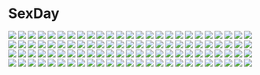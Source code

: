 # SexDay
![](https://konachan.com/image/362067558a1e3e33b6848e2a0b0c672c/Konachan.com%20-%2022401%20kanaria%20rozen_maiden%20ushiki_yoshitaka.jpg)
![](https://konachan.com/jpeg/d00c2741d4dfb8622257cba5ea9e7a62/Konachan.com%20-%20168592%20bed%20blush%20bra%20braids%20breasts%20censored%20game_cg%20glasses%20green_hair%20kobuichi%20navel%20nipples%20nude%20pussy%20pussy_juice%20underwear%20yellow_eyes%20yuzusoft.jpg)
![](https://konachan.com/jpeg/bfe5c05fcfb9fec524b725e476c99904/Konachan.com%20-%20116829%20cube%20game_cg%20kantoku%20loli%20pink_hair%20red_eyes%20short_hair%20your_diary%20yua.jpg)
![](https://konachan.com/image/0b99dc0d0c9448fb1567139a8b8dde32/Konachan.com%20-%20203110%20book%20cn_nutcracker%20green_eyes%20green_hair%20guitar%20gumi%20instrument%20knife%20school_uniform%20short_hair%20skirt%20tears%20vocaloid.jpg)
![](https://konachan.com/image/877ea5212d46e0a75c3061aae9fba478/Konachan.com%20-%2039776%202girls%20animal_ears%20blonde_hair%20blue_eyes%20blush%20eila_ilmatar_juutilainen%20panties%20sanya_v_litvyak%20strike_witches%20thighhighs%20underwear%20white_hair.jpg)
![](https://konachan.com/image/8ee453ce5dc62c283d6e8dc8bd4c611b/Konachan.com%20-%2033698%20animal_ears%20black%20craft_lawrence%20horo%20long_hair%20ookami_to_koushinryou%20orange_hair%20red_eyes%20short_hair%20wolfgirl.jpg)
![](https://konachan.com/image/13535bc6e20207033db979d8e02cc389/Konachan.com%20-%20297158%20armor%20bow%20dragon%20long_hair%20monster_hunter%20monster_hunter%3A_world%20odogaron_%28armor%29%20red_eyes%20scar%20signed%20white_hair%20zhaoyuan_pan.jpg)
![](https://konachan.com/jpeg/20003e8c0155a47ca7fc482a76a3525e/Konachan.com%20-%20116690%20blue_hair%20braids%20game_cg%20kneehighs%20lunaris_filia%20melis%20mikagami_mamizu%20pointed_ears%20red_eyes%20school_uniform%20tie%20tree%20whirlpool.jpg)
![](https://konachan.com/jpeg/7999a6a82cba0a2306458b381b369b7a/Konachan.com%20-%20181650%2035_%28pixiv%29%20blonde_hair%20eyepatch%20gloves%20short_hair%20tie%20white.jpg)
![](https://konachan.com/image/386d0c44751c1a4945e7f41518ce15e9/Konachan.com%20-%2039271%20akiba_rika%20hanbun_no_tsuki_ga_noboru_sora%20yamamoto_keiji.jpg)
![](https://konachan.com/image/3abc903d5b51ac4958353b7750ee81ff/Konachan.com%20-%2090913%20clouds%20isai_shizuka%20landscape%20original%20scenic%20tree.jpg)
![](https://konachan.com/image/63865591d6fa78d9fd0041d9c66c0809/Konachan.com%20-%2013855%20majokko_a_la_mode%20rydia_arsenal%20suzuhira_hiro.jpg)
![](https://konachan.com/image/ba4b4c9c6b65ea9256232ffdabd4c7f3/Konachan.com%20-%2039152%20akiba_hideki%20brown_eyes%20colorful_dot%20higurashi_no_naku_koro_ni%20houjou_satoko%20loli.jpg)
![](https://konachan.com/image/a5cbfbca948601aac511fa22aecf153e/Konachan.com%20-%20300119%20close%20goth-loli%20idolmaster%20idolmaster_million_live%21%20lolita_fashion%20makabe_mizuki%20mimizubare.jpg)
![](https://konachan.com/image/b1d6443d33bf056c806184f3479107ea/Konachan.com%20-%20249275%20boots%20bow%20elbow_gloves%20gloves%20long_hair%20orange_eyes%20purple_hair%20shorts%20tagme_%28artist%29%20twintails%20vocaloid%20voiceroid%20yuzuki_yukari%20zettai_ryouiki.jpg)
![](https://konachan.com/jpeg/4ca26a9c1a6f81e577817991559e004b/Konachan.com%20-%2055369%20star_wars%20tagme%20white.jpg)
![](https://konachan.com/jpeg/db1f43d9b914bdd0ad60e6dfce5f0d0b/Konachan.com%20-%20195194%20breasts%20cleavage%20erect_nipples%20majestic_prince%20suzukaze_rin%20swimsuit%20third-party_edit%20white.jpg)
![](https://konachan.com/image/9432f4cafd13702e600d50dbb8bcbd8c/Konachan.com%20-%20118798%20black_rock_shooter%20dark_skin%20hoodie%20koutari_yuu%20white_hair%20yellow_eyes.jpg)
![](https://konachan.com/image/97001ba7f082f89c0208201b39fcc59f/Konachan.com%20-%20217577%20all_male%20brown_eyes%20brown_hair%20gray_eyes%20haikyuu%21%21%20iwaizumi_hajime%20male%20nyoronyoro%20oikawa_tooru%20short_hair.jpg)
![](https://konachan.com/image/a20c408ec92feb9121a50ea8e441b5ec/Konachan.com%20-%20176913%20bike_shorts%20blonde_hair%20blue_eyes%20blush%20breasts%20cleavage%20fang%20gloves%20ks%20long_hair%20navel%20original%20ponytail%20ribbons%20shorts%20thighhighs%20white%20wolfgirl.jpg)
![](https://konachan.com/image/2fe286c117cc3eb4e9571d03f045b3bc/Konachan.com%20-%20269921%20blonde_hair%20blush%20clouds%20fate_grand_order%20fate_%28series%29%20green_eyes%20mito_yoshihiro%20scarf%20short_hair%20sideboob%20sky%20swimsuit%20thighhighs%20tree.jpg)
![](https://konachan.com/jpeg/7edeb75463291ee2759042d230b1ef3b/Konachan.com%20-%20209084%20anthropomorphism%20brown_hair%20censored%20inuzumi_masaki%20kantai_collection%20kongou_%28kancolle%29%20long_hair%20nipples%20nude%20scan.jpg)
![](https://konachan.com/jpeg/94a377f4cf7cfeb5a161a3d9c7077b6c/Konachan.com%20-%2085630%20blonde_hair%20japanese_clothes%20kagamine_rin%20moon%20short_hair%20vocaloid.jpg)
![](https://konachan.com/image/99f7ea8fc185d72d620881d2ab20e610/Konachan.com%20-%20166045%20anthropomorphism%20black_eyes%20black_hair%20blue_eyes%20brown_hair%20glasses%20group%20headband%20hiei_%28kancolle%29%20long_hair%20miko%20mokufuu%20red_eyes%20short_hair.jpg)
![](https://konachan.com/jpeg/814c45b22420661621493278a13ff1ae/Konachan.com%20-%20286580%20animal%20bird%20building%20clouds%20grass%20hoodie%20long_hair%20mocha_%28cotton%29%20original%20pantyhose%20scenic%20signed%20skirt%20sky%20sunset%20water.jpg)
![](https://konachan.com/jpeg/bf0ffec8003febb2e4904e2a634f6334/Konachan.com%20-%20243579%20love_live%21_school_idol_project%20sonoda_umi%20tagme_%28artist%29%20yazawa_nico.jpg)
![](https://konachan.com/image/4b830438fef10eded462635c6e6a4f89/Konachan.com%20-%2074601%20alice_margatroid%20animal%20bird%20blonde_hair%20dress%20flowers%20kneehighs%20petals%20ribbons%20saber_01%20short_hair%20touhou.jpg)
![](https://konachan.com/image/c31850ed91153d22ed735a084f4d2351/Konachan.com%20-%20206680%20beatmania%20beatmania_iidx%20food%20fruit%20loli%20miji_%28artist%29%20no_bra%20nopan%20panty_pull%20rche%20see_through%20strawberry%20thighhighs%20undressing%20wings%20zettai_ryouiki.jpg)
![](https://konachan.com/image/7d41488f5c78c76974b949c2015dd941/Konachan.com%20-%2095244%20candy%20flowers%20lollipop%20original%20panties%20skirt%20thighhighs%20underwear%20upskirt%20yoshiku_%28oden-usagi%29.jpg)
![](https://konachan.com/jpeg/179ff99fa81512a47a7dbc59cee9f147/Konachan.com%20-%20255966%20brown_hair%20building%20city%20clouds%20mocha_%28cotton%29%20original%20rooftop%20scenic%20shade%20short_hair%20signed%20skirt%20sky%20stairs%20sunset.jpg)
![](https://konachan.com/image/1bb1a3f4fcbc67b77afba9dc2f665a9c/Konachan.com%20-%2011715%20carnelian%20food%20ice_cream%20pointed_ears%20tagme.jpg)
![](https://konachan.com/image/3a8fd661dba17c00b3b3b200a15c5fb0/Konachan.com%20-%2089939%20black_hair%20building%20japanese_clothes%20original%20shimetta_oshime%20short_hair%20tree%20umbrella%20yukata.jpg)
![](https://konachan.com/jpeg/ee44b4e280099411b22295eacd639b0e/Konachan.com%20-%20139389%20fortissimo__akkord%3Absusvier%20game_cg%20ooba_kagerou%20sakura_%28fortissimo%29.jpg)
![](https://konachan.com/jpeg/23e982d4aa09a7cf142c5954f2b9988d/Konachan.com%20-%20279264%20bed%20cropped%20flowers%20long_hair%20nanaroba_hana%20original%20panties%20pink_hair%20rose%20scan%20twintails%20underwear.jpg)
![](https://konachan.com/image/cd778149ae1e9512f94626fa60eab679/Konachan.com%20-%2026045%20azumanga_daioh%20kasuga_ayumu.jpeg)
![](https://konachan.com/image/261f07d77d981302995c7927d90d3edb/Konachan.com%20-%20287007%20blue_eyes%20boots%20bow%20braids%20breasts%20cameltoe%20gloves%20katana%20logo%20long_hair%20moon%20rikume%20skintight%20sword%20thighhighs%20watermark%20weapon%20white_hair.jpg)
![](https://konachan.com/jpeg/5a2b8f5dc3a024477a681f675add180c/Konachan.com%20-%20112859%20chibi%20demon%20flandre_scarlet%20fule%20koakuma%20patchouli_knowledge%20touhou%20vampire.jpg)
![](https://konachan.com/jpeg/54a0b08289a4a9a7e4d94c660ff05c1d/Konachan.com%20-%20287250%20anthropomorphism%20breasts%20footjob%20garter%20girls_frontline%20handjob%20logo%20open_shirt%20penis%20pussy%20rebe11%20socks%20spread_legs%20uncensored%20watermark.jpg)
![](https://konachan.com/image/5e63c605e495d76dd11c05a2e2179407/Konachan.com%20-%20113940%20black_rock_shooter%20kuroi_mato.jpg)
![](https://konachan.com/jpeg/4aadaa9916242b7f879e0cb3e6de8e1f/Konachan.com%20-%20210346%20ardena_%28sakura_fantasy%29%20breasts%20choker%20cleavage%20game_cg%20necklace%20sakura_fantasy%20wanaca%20winged_cloud.jpg)
![](https://konachan.com/image/15cc7d88d9d348314998f87f0da5af12/Konachan.com%20-%20132523%20feathers%20flowers%20kazu_%28muchuukai%29%20reiuji_utsuho%20touhou%20weapon.jpg)
![](https://konachan.com/jpeg/b465cec5cdd97a67dafa73402c681163/Konachan.com%20-%20169466%20blue_eyes%20blush%20brown_hair%20censored%20frill%20game_cg%20hayami_suzuka%20long_hair%20masturbation%20nopan%20pantyhose%20skirt%20skirt_lift%20twintails%20vibrator.jpg)
![](https://konachan.com/jpeg/bf66d02d75a66b3b03091012ad7f7524/Konachan.com%20-%20149435%20blush%20brown_hair%20cube%20game_cg%20headband%20kanekiyo_miwa%20kurano_izumi%20kurano-kunchi_no_futago_jijou%20panties%20pantyhose%20purple_eyes%20spread_legs%20underwear.jpg)
![](https://konachan.com/image/c3de5fd127c2762992cd3acc9bf14469/Konachan.com%20-%20253330%20blush%20breasts%20brown_hair%20cape%20catgirl%20collar%20demon%20green_eyes%20halloween%20hat%20horns%20idolmaster%20ilo%20navel%20pumpkin%20short_hair%20signed%20skirt%20tail%20tattoo.jpg)
![](https://konachan.com/image/4a199846d2d8756cca8f6e0ab1150a80/Konachan.com%20-%20226654%20blade_%26_soul%20blonde_hair%20boots%20breasts%20cameltoe%20cleavage%20horns%20katana%20original%20panties%20red_eyes%20skirt%20sword%20thighhighs%20underwear%20weapon%20white.jpg)
![](https://konachan.com/image/ea781e33093c4a26cd5e38276f13cd49/Konachan.com%20-%205691%20kosaka_himeko%20like_life%20long_hair%20red_eyes%20school_uniform%20tagme.jpg)
![](https://konachan.com/jpeg/2c823efedd25a0ce46966c26056ab89b/Konachan.com%20-%20297317%20barefoot%20book%20computer%20drink%20food%20fruit%20orange_%28fruit%29%20original%20sakeharasu%20short_hair.jpg)
![](https://konachan.com/image/671f717e0c8af556e2bef9f08bdb74f0/Konachan.com%20-%2088471%20blood%20censored%20cum%20gokou_ruri%20ore_no_imouto_ga_konna_ni_kawaii_wake_ga_nai%20pussy.jpg)
![](https://konachan.com/jpeg/f85f44d2cce066a6ca2e39d136764245/Konachan.com%20-%2038507%20brown_hair%20cake%20chibi%20cuffs_%28studio%29%20food%20garden_%28galge%29%20green_eyes%20hoshino_erika.jpg)
![](https://konachan.com/image/d75c92dc189290f2d408c91a27100b62/Konachan.com%20-%20274625%20blush%20dress%20fukuro_ko%20glasses%20gradient%20long_hair%20mechagirl%20panties%20pantyhose%20red_eyes%20red_hair%20skirt_lift%20tie%20twintails%20underwear%20watermark.jpg)
![](https://konachan.com/jpeg/a83c9b610d7927d4ec40a9841d28dcf0/Konachan.com%20-%20210813%20blue_eyes%20blue_hair%20dress%20hat%20hatsune_miku%20kazenoko%20long_hair%20pantyhose%20twintails%20vocaloid%20witch%20yuki_miku.jpg)
![](https://konachan.com/jpeg/5c378e3e759c44ffe88538a18c26f68f/Konachan.com%20-%20285930%20anthropomorphism%20blonde_hair%20breasts%20brown_eyes%20close%20cropped%20girls_frontline%20hiromaster_sinta_jh%20long_hair%20no_bra%20open_shirt.jpg)
![](https://konachan.com/jpeg/0cc839145cce49e05c3891326b28afa2/Konachan.com%20-%20192108%20blonde_hair%20bow_%28weapon%29%20braids%20cape%20dragon%27s_crown%20elf_%28dragon%27s_crown%29%20gloves%20umika_sayoji%20watermark%20weapon%20yellow_eyes.jpg)
![](https://konachan.com/jpeg/72b64dc83a99c88df7a05c0a511ad7bb/Konachan.com%20-%20215282%20all_male%20black_hair%20book%20japanese_clothes%20male%20paper%20tagme_%28artist%29.jpg)
![](https://konachan.com/jpeg/5501bd979db2c9e59de36bb68681a6bf/Konachan.com%20-%20221445%20bakemonogatari%20gloves%20maruino%20monogatari_%28series%29%20oshino_ougi%20owarimonogatari%20school_uniform.jpg)
![](https://konachan.com/image/9c3d5d95a2c5e28a5d46b18d6f37f65b/Konachan.com%20-%2026770%20hiiragi_kagami%20hiiragi_tsukasa%20izumi_konata%20lucky_star%20takara_miyuki.jpg)
![](https://konachan.com/jpeg/4d52be0412b94f97cc621b85eb20bb87/Konachan.com%20-%20240058%20anthropomorphism%20crested_ibis_%28kemono_friends%29%20ddt_%28darktrident%29%20kemono_friends.jpg)
![](https://konachan.com/jpeg/e3ef14094af301113b6b4fe9d9ebb73d/Konachan.com%20-%2032083%20kobushi_abiru%20sayonara_zetsubou_sensei%20school_uniform%20white.jpg)
![](https://konachan.com/image/8648711842b7adaf6bd08306b59b579b/Konachan.com%20-%2038132%20aqua_hair%20blush%20braids%20breasts%20canal_volphied%20choker%20long_hair%20lost_universe%20navel%20nipples%20nude%20purple_eyes%20wave_ride%20white.jpg)
![](https://konachan.com/jpeg/6f2aa01c3bf7e6dc78cb1be4a0548805/Konachan.com%20-%20272346%20all_male%20dragon%20game_cg%20ice_dragon_lin%20male%20mirror_%28game%29%20snow%20tagme_%28artist%29.jpg)
![](https://konachan.com/image/6e4923c21db70b101cc8f0f8113f3f4f/Konachan.com%20-%20116735%20amiesdeli%20barefoot%20glasses%20makise_kurisu%20steins%3Bgate.jpg)
![](https://konachan.com/image/eaab45d27c64f83c377b27399d0d57e5/Konachan.com%20-%20220068%20aliasing%20blonde_hair%20blue_eyes%20ia%20jun1224li%20long_hair%20polychromatic%20vocaloid%20white.jpg)
![](https://konachan.com/image/521e84381d2c42bfbabfb27faa702432/Konachan.com%20-%2092958%20tagme.jpg)
![](https://konachan.com/image/9369a5807d940587cc0974a54ab4b9b7/Konachan.com%20-%20147003%20ass%20bandage%20blood%20cameltoe%20gray_hair%20jpeg_artifacts%20long_hair%20panties%20red_eyes%20school_uniform%20skyfish%20tamazusa%20thighhighs%20torn_clothes%20underwear.jpg)
![](https://konachan.com/image/14a3fbd92e17059393b4cfa347ecafb6/Konachan.com%20-%20204377%20albedo%20black_hair%20demon%20elbow_gloves%20feathers%20gloves%20horns%20jpeg_artifacts%20long_hair%20overlord%20signed%20sishenfan%20wings%20yellow_eyes.jpg)
![](https://konachan.com/jpeg/2d6b9c30aea8fb8c0a84569be9c67748/Konachan.com%20-%20246585%20aqua_eyes%20blonde_hair%20blush%20book%20brown_hair%20dress%20food%20green_eyes%20green_hair%20group%20headband%20lotte_yanson%20orange_hair%20pink_hair%20red_hair%20short_hair.jpg)
![](https://konachan.com/image/dbd204e40b53c4fb3068ed81eb9dd9af/Konachan.com%20-%2078297%20auer%20dress%20hat%20nagae_iku%20purple_hair%20red_eyes%20ribbons%20short_hair%20tie%20touhou.jpg)
![](https://konachan.com/image/55e49a81d0f8f9699ab15227bcb82e4e/Konachan.com%20-%20292521%20cuna_%28qunya%29%20original%20ponytail%20school_uniform%20train.jpg)
![](https://konachan.com/jpeg/4c11eb13bf0d9763d05738499040e99a/Konachan.com%20-%20239122%20animal_ears%20horo%20koume_keito%20ookami_to_koushinryou%20scan%20wolfgirl.jpg)
![](https://konachan.com/jpeg/f90f47ad26be1c3db1d312fa91ebe997/Konachan.com%20-%20112392%20clochette%20game_cg%20green_eyes%20hayase_manami%20kamikaze_explorer%20oshiki_hitoshi%20pink_hair%20school_uniform%20tears.jpg)
![](https://konachan.com/image/89ea7040dbb914be0c5f55329b89654c/Konachan.com%20-%2054886%20cc%20cheese-kun%20code_geass%20green_hair%20yellow_eyes.jpg)
![](https://konachan.com/image/2b37ef035b9d77083c8c5b87f5c1615a/Konachan.com%20-%20287133%20book%20feathers%20glasses%20hat%20long_hair%20minami_%28minami373916%29%20monochrome%20original%20paper%20sketch%20witch%20witch_hat.jpg)
![](https://konachan.com/image/84e38fa7f2364b557e27f9cf4722d47e/Konachan.com%20-%20166711%20mechagirl%20original%20palow%20pink_eyes%20signed.jpg)
![](https://konachan.com/image/7613ea69b9142827a2af6d680e46d416/Konachan.com%20-%2072223%202girls%20bikini%20kurono_kurumu%20rosario%2Bvampire%20school_swimsuit%20sendo_yukari%20swimsuit%20watermark.jpg)
![](https://konachan.com/image/56f38e0fd9664ae18546419d1471c8b5/Konachan.com%20-%20251521%20hatsune_miku%20long_hair%20tagme_%28artist%29%20twintails%20vocaloid.jpg)
![](https://konachan.com/image/551684a3719285d91d18bcc77f7d5a6f/Konachan.com%20-%20281798%20breasts%20choker%20cleavage%20date_a_live%20dress%20elbow_gloves%20flowers%20gloves%20long_hair%20neps-l%20petals%20ponytail%20purple_eyes%20purple_hair%20rose%20skirt_lift.jpg)
![](https://konachan.com/image/4c614f65edf65a85f33690c4a4e391f1/Konachan.com%20-%20108274%20armor%20blonde_hair%20blue_eyes%20brave_story%20green_eyes%20mitsuru_ashikawa%20nakagawa_besu%20purple_hair%20short_hair%20sword%20wataru_mitani%20weapon%20white.jpg)
![](https://konachan.com/jpeg/9bf3ad7d331ac58e348501c0c3205f79/Konachan.com%20-%2082946%20black_hair%20black_rock_shooter%20blue_eyes%20boots%20chain%20katana%20kuroi_mato%20long_hair%20scar%20shorts%20sword%20twintails%20weapon.jpg)
![](https://konachan.com/image/8a738c77d7b7b136ff28ec7fc73f05d4/Konachan.com%20-%20272970%20barefoot%20blonde_hair%20blue_eyes%20blush%20bondage%20bowsette%20breasts%20chain%20collar%20crown%20horns%20long_hair%20navel%20nipples%20pussy%20spread_legs%20thighhighs%20uncensored.jpg)
![](https://konachan.com/image/21ad36d17b6c0f426bba29909851bf85/Konachan.com%20-%20151135%20city%20night%20original%20rushka%20scenic.jpg)
![](https://konachan.com/jpeg/cc005bfe1f775737de52c5b238cee305/Konachan.com%20-%20177689%20anthropomorphism%20i-58_%28kancolle%29%20kantai_collection%20pink_hair%20red_eyes%20school_swimsuit%20short_hair%20swimsuit%20underwater%20water%20yuto_%28dialique%29.jpg)
![](https://konachan.com/jpeg/5a1e531191bb8403dc693027ff0af893/Konachan.com%20-%2051275%20botan%20clannad%20cosplay%20fujibayashi_kyou.jpg)
![](https://konachan.com/image/451e60e79f0ae56f2dbd9b2bb3f5feb8/Konachan.com%20-%20252882%20animal%20blonde_hair%20boots%20cape%20dress%20elbow_gloves%20fairy%20gloves%20green_eyes%20kieed%20leaves%20long_hair%20pointed_ears%20shadowverse%20sword%20tree%20weapon%20wings.jpg)
![](https://konachan.com/image/d889452dac3b3b0e3f903c9d07c9179d/Konachan.com%20-%20294873%20animal_ears%20barefoot%20cameltoe%20flowers%20foxgirl%20japanese_clothes%20long_hair%20miko%20original%20red_eyes%20suzune_rai%20white_hair.jpg)
![](https://konachan.com/image/5379ec6abc0ece73bf94a902000d999d/Konachan.com%20-%20166999%20animal_ears%20arinu%20barefoot%20blush%20dress%20green_eyes%20green_hair%20kasodani_kyouko%20short_hair%20snow%20tail%20touhou%20towel%20tree%20water.jpg)
![](https://konachan.com/image/d60dbb3942b41028ec2aacfbad31f9fe/Konachan.com%20-%20305178%20animal_ears%20arknights%20brown_hair%20building%20city%20fire%20gloves%20kneehighs%20long_hair%20red_eyes%20shirataki_jiro%20shorts%20tail%20twintails%20weapon.jpg)
![](https://konachan.com/image/d8030da9363c710e801d2aca9a03fa32/Konachan.com%20-%20248946%202girls%20anthropomorphism%20black_hair%20blush%20bow%20brown_eyes%20glasses%20gray_hair%20headband%20kneehighs%20long_hair%20purple_eyes%20school_uniform%20skirt%20sumeragi_hamao.jpg)
![](https://konachan.com/jpeg/a9581ada3beccd5e91f7c0e1ad491070/Konachan.com%20-%20247076%20black%20black_eyes%20black_hair%20blue_eyes%20brown_eyes%20chain%20ekita_xuan%20gloves%20gray_hair%20headband%20male%20pink_hair%20red_eyes%20short_hair%20tattoo%20tie%20watermark.jpg)
![](https://konachan.com/image/ac3445be1c41067346d1cf3802fc3469/Konachan.com%20-%2086553%20animal_ears%20bell%20blue_hair%20bow%20catgirl%20food%20game_cg%20kiryuu_hina%20mikagami_mamizu%20neko_koi%20school_uniform%20whirlpool.jpg)
![](https://konachan.com/image/5f448050aaf1c59ca2ea95409f2a5b45/Konachan.com%20-%20213206%20ass%20black_hair%20blake_belladonna%20bow%20cross_akiha%20long_hair%20pantyhose%20rwby%20shorts%20sword%20weapon%20yellow_eyes.jpg)
![](https://konachan.com/image/1772cdf161674d33b6030eefe8e3d14c/Konachan.com%20-%20187566%20animal_ears%20bunnygirl%20catgirl%20green_eyes%20mimi_%28pop%27n_music%29%20mzd%20nyami_%28pop%27n_music%29%20pop%27n_music%20shorts%20sunglasses%20uka_%28color_noise%29%20yellow.jpg)
![](https://konachan.com/image/4ebc62f8ade0d0cf2f1fea01d907566c/Konachan.com%20-%20142365%20a_c%20cherry_blossoms%20flowers%20japanese_clothes%20kimono%20leaves%20petals%20pink_hair%20red_eyes%20saigyouji_yuyuko%20short_hair%20touhou%20tree.jpg)
![](https://konachan.com/jpeg/406f9b5ee8fbf8ac6ca288ca38f45c48/Konachan.com%20-%20260068%20alice_soft%20aqua_eyes%20aqua_hair%20bed%20blush%20breasts%20ellis_xillia%20game_cg%20headband%20kneehighs%20long_hair%20panties%20skirt%20spread_legs%20tagme_%28artist%29%20underwear.jpg)
![](https://konachan.com/image/aaa3b11509df6c6e0fb38bba16340694/Konachan.com%20-%20287695%202girls%20blush%20chihuri405%20choker%20dress%20flat_chest%20grass%20gray_hair%20long_hair%20original%20pink_hair%20shirt%20shorts%20shoujo_ai%20summer_dress%20yellow_eyes.jpg)
![](https://konachan.com/jpeg/5c5b0d59e17eee12f85f8c64545815c5/Konachan.com%20-%20244146%20blush%20breasts%20brown_eyes%20cropped%20misaki_kurehito%20navel%20nipples%20no_bra%20panties%20scan%20see_through%20short_hair%20underwear%20white_hair.jpg)
![](https://konachan.com/image/1dba79adfb7f0c7ed517842e7d3dcb00/Konachan.com%20-%20163065%20chiba_mamoru%20chibiusa%20dress%20elbow_gloves%20gloves%20iku2727%20petals%20sailor_moon%20tsukino_usagi%20umbrella.jpg)
![](https://konachan.com/image/2bc96144619a7d4f6366bec7ce3525dd/Konachan.com%20-%20275458%20blue_eyes%20brown_hair%20building%20clouds%20hat%20nodata%20original%20ponytail%20school_uniform%20skirt%20sky%20thighhighs%20train.jpg)
![](https://konachan.com/image/4889a41bf0dcc5422f2a03c4baf7027d/Konachan.com%20-%2012575%20ringetsu%20selen.jpg)
![](https://konachan.com/jpeg/23817fb3fb60f069ab9bbeccfacf2c61/Konachan.com%20-%20192089%20blonde_hair%20blue_eyes%20chocola%20clouds%20game_cg%20g.i.b._girls_in_black%20otonashi_sorami%20school_uniform%20sky%20tenmaso%20thighhighs%20whirlpool.jpg)
![](https://konachan.com/image/2316e55c087c0aa28b8635455cc3b66d/Konachan.com%20-%2017487%20dita_liebely%20vandread.jpg)
